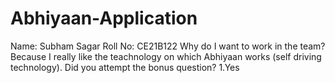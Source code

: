 # Abhiyaan-Application
Name:
Subham Sagar
Roll No: 
CE21B122
Why do I want to work in the team?
Because I really like the teachnology on which Abhiyaan works (self driving technology).
Did you attempt the bonus question?
1.Yes
